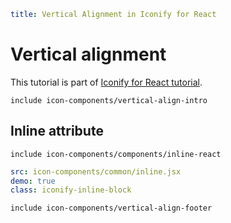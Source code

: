 ```yaml
title: Vertical Alignment in Iconify for React
```

# Vertical alignment

This tutorial is part of [Iconify for React tutorial](./index.md).

`include icon-components/vertical-align-intro`

## Inline attribute

`include icon-components/components/inline-react`

```yaml
src: icon-components/common/inline.jsx
demo: true
class: iconify-inline-block
```

`include icon-components/vertical-align-footer`

